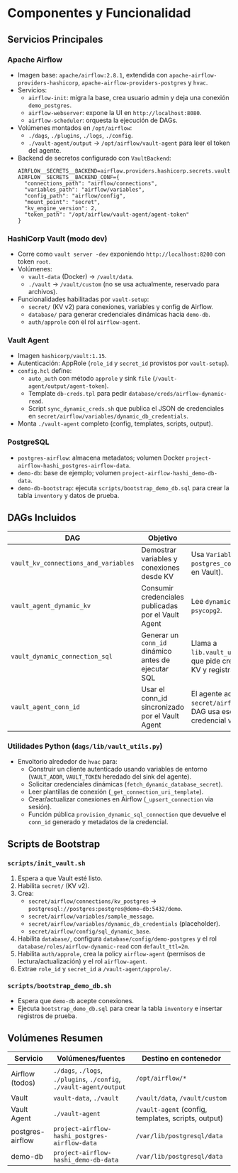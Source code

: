 # Componentes y Funcionalidad

## Servicios Principales

### Apache Airflow
- Imagen base: `apache/airflow:2.8.1`, extendida con `apache-airflow-providers-hashicorp`,
  `apache-airflow-providers-postgres` y `hvac`.
- Servicios:
  - `airflow-init`: migra la base, crea usuario admin y deja una conexión
    `demo_postgres`.
  - `airflow-webserver`: expone la UI en `http://localhost:8080`.
  - `airflow-scheduler`: orquesta la ejecución de DAGs.
- Volúmenes montados en `/opt/airflow`:
  - `./dags`, `./plugins`, `./logs`, `./config`.
  - `./vault-agent/output` → `/opt/airflow/vault-agent` para leer el token del agente.
- Backend de secretos configurado con `VaultBackend`:
  ```env
  AIRFLOW__SECRETS__BACKEND=airflow.providers.hashicorp.secrets.vault.VaultBackend
  AIRFLOW__SECRETS__BACKEND_CONF={
    "connections_path": "airflow/connections",
    "variables_path": "airflow/variables",
    "config_path": "airflow/config",
    "mount_point": "secret",
    "kv_engine_version": 2,
    "token_path": "/opt/airflow/vault-agent/agent-token"
  }
  ```

### HashiCorp Vault (modo dev)
- Corre como `vault server -dev` exponiendo `http://localhost:8200` con token
  `root`.
- Volúmenes:
  - `vault-data` (Docker) → `/vault/data`.
  - `./vault` → `/vault/custom` (no se usa actualmente, reservado para archivos).
- Funcionalidades habilitadas por `vault-setup`:
  - `secret/` (KV v2) para conexiones, variables y config de Airflow.
  - `database/` para generar credenciales dinámicas hacia `demo-db`.
  - `auth/approle` con el rol `airflow-agent`.

### Vault Agent
- Imagen `hashicorp/vault:1.15`.
- Autenticación: AppRole (`role_id` y `secret_id` provistos por `vault-setup`).
- `config.hcl` define:
  - `auto_auth` con método `approle` y sink `file` (`/vault-agent/output/agent-token`).
  - Template `db-creds.tpl` para pedir `database/creds/airflow-dynamic-read`.
  - Script `sync_dynamic_creds.sh` que publica el JSON de credenciales en
    `secret/airflow/variables/dynamic_db_credentials`.
- Monta `./vault-agent` completo (config, templates, scripts, output).

### PostgreSQL
- `postgres-airflow`: almacena metadatos; volumen Docker
  `project-airflow-hashi_postgres-airflow-data`.
- `demo-db`: base de ejemplo; volumen
  `project-airflow-hashi_demo-db-data`.
- `demo-db-bootstrap`: ejecuta `scripts/bootstrap_demo_db.sql` para crear la
  tabla `inventory` y datos de prueba.

## DAGs Incluidos

| DAG | Objetivo | Interacción con Vault |
|-----|----------|-----------------------|
| `vault_kv_connections_and_variables` | Demostrar variables y conexiones desde KV | Usa `Variable.get("sample_message")` y `postgres_conn_id="kv_postgres"` (únicamente definido en Vault). |
| `vault_agent_dynamic_kv` | Consumir credenciales publicadas por el Vault Agent | Lee `dynamic_db_credentials` (JSON) y se conecta con `psycopg2`. |
| `vault_dynamic_connection_sql` | Generar un `conn_id` dinámico antes de ejecutar SQL | Llama a `lib.vault_utils.provision_dynamic_sql_connection()`, que pide credenciales dinámicas, arma el URI desde el KV y registra la conexión en el metastore. |
| `vault_agent_conn_id` | Usar el conn_id sincronizado por el Vault Agent | El agente actualiza `secret/airflow/connections/vault_agent_postgres`; el DAG usa ese `conn_id` directamente y registra la credencial vigente en logs. |

### Utilidades Python (`dags/lib/vault_utils.py`)
- Envoltorio alrededor de `hvac` para:
  - Construir un cliente autenticado usando variables de entorno (`VAULT_ADDR`,
    `VAULT_TOKEN` heredado del sink del agente).
  - Solicitar credenciales dinámicas (`fetch_dynamic_database_secret`).
  - Leer plantillas de conexión (`_get_connection_uri_template`).
  - Crear/actualizar conexiones en Airflow (`_upsert_connection` via sesión).
  - Función pública `provision_dynamic_sql_connection` que devuelve el `conn_id`
    generado y metadatos de la credencial.

## Scripts de Bootstrap

### `scripts/init_vault.sh`
1. Espera a que Vault esté listo.
2. Habilita `secret/` (KV v2).
3. Crea:
   - `secret/airflow/connections/kv_postgres` → `postgresql://postgres:postgres@demo-db:5432/demo`.
   - `secret/airflow/variables/sample_message`.
   - `secret/airflow/variables/dynamic_db_credentials` (placeholder).
   - `secret/airflow/config/sql_dynamic_base`.
4. Habilita `database/`, configura `database/config/demo-postgres` y el rol
   `database/roles/airflow-dynamic-read` con `default_ttl=2m`.
5. Habilita `auth/approle`, crea la policy `airflow-agent` (permisos de lectura/actualización)
   y el rol `airflow-agent`.
6. Extrae `role_id` y `secret_id` a `/vault-agent/approle/`.

### `scripts/bootstrap_demo_db.sh`
- Espera que `demo-db` acepte conexiones.
- Ejecuta `bootstrap_demo_db.sql` para crear la tabla `inventory` e insertar
  registros de prueba.

## Volúmenes Resumen

| Servicio | Volúmenes/fuentes | Destino en contenedor |
|----------|-------------------|-----------------------|
| Airflow (todos) | `./dags`, `./logs`, `./plugins`, `./config`, `./vault-agent/output` | `/opt/airflow/*` |
| Vault | `vault-data`, `./vault` | `/vault/data`, `/vault/custom` |
| Vault Agent | `./vault-agent` | `/vault-agent` (config, templates, scripts, output) |
| postgres-airflow | `project-airflow-hashi_postgres-airflow-data` | `/var/lib/postgresql/data` |
| demo-db | `project-airflow-hashi_demo-db-data` | `/var/lib/postgresql/data` |
